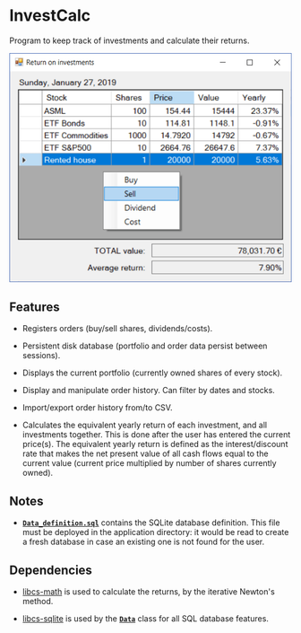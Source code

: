 # InvestCalc
Program to keep track of investments and calculate their returns.

![Screenshot](docs/screenshots/example_main.png "Example of main window")

## Features
* Registers orders
(buy/sell shares, dividends/costs).

* Persistent disk database
(portfolio and order data persist between sessions).

* Displays the current portfolio
(currently owned shares of every stock).

* Display and manipulate order history.
Can filter by dates and stocks.

* Import/export order history from/to CSV.

* Calculates the equivalent yearly return of each investment,
and all investments together.
This is done after the user has entered the current price(s).
The equivalent yearly return is defined as the interest/discount rate
that makes the net present value of all cash flows
equal to the current value
(current price multiplied by number of shares currently owned).

## Notes

* [**`Data_definition.sql`**](Data_definition.sql)
contains the SQLite database definition.
This file must be deployed in the application directory:
it would be read to create a fresh database
in case an existing one is not found for the user.

## Dependencies
* [libcs-math](https://github.com/XavierAP/libcs-math)
is used to calculate the returns,
by the iterative Newton's method.

* [libcs-sqlite](https://github.com/XavierAP/libcs-sqlite)
is used by
the [**`Data`**](Data.cs) class
for all SQL database features.
